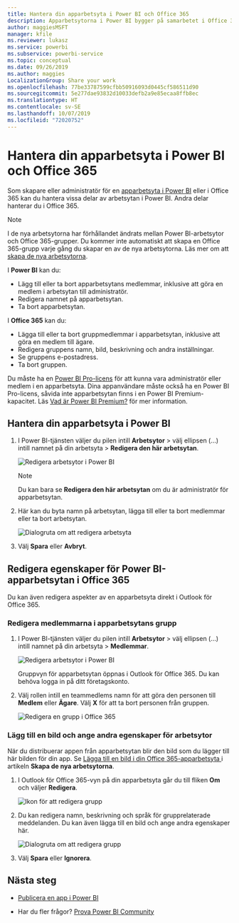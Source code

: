 ```yaml
---
title: Hantera din apparbetsyta i Power BI och Office 365
description: Apparbetsytorna i Power BI bygger på samarbetet i Office 365-grupper. Hantera dina apparbetsytor i Power BI och Office 365.
author: maggiesMSFT
manager: kfile
ms.reviewer: lukasz
ms.service: powerbi
ms.subservice: powerbi-service
ms.topic: conceptual
ms.date: 09/26/2019
ms.author: maggies
LocalizationGroup: Share your work
ms.openlocfilehash: 77be33787599cfbb50916093d0445cf586511d90
ms.sourcegitcommit: 5e277dae93832d10033defb2a9e85ecaa8ffb8ec
ms.translationtype: HT
ms.contentlocale: sv-SE
ms.lasthandoff: 10/07/2019
ms.locfileid: "72020752"
---
```

# <a name="manage-your-app-workspace-in-power-bi-and-office-365"></a>Hantera din apparbetsyta i Power BI och Office 365

Som skapare eller administratör för en [apparbetsyta i Power BI](service-create-distribute-apps.md) eller i Office 365 kan du hantera vissa delar av arbetsytan i Power BI. Andra delar hanterar du i Office 365.

> [!NOTE]
> I de nya arbetsytorna har förhållandet ändrats mellan Power BI-arbetsytor och Office 365-grupper. Du kommer inte automatiskt att skapa en Office 365-grupp varje gång du skapar en av de nya arbetsytorna. Läs mer om att [skapa de nya arbetsytorna](service-create-the-new-workspaces.md).

I **Power BI** kan du:

* Lägg till eller ta bort apparbetsytans medlemmar, inklusive att göra en medlem i arbetsytan till administratör.
* Redigera namnet på apparbetsytan.
* Ta bort apparbetsytan.

I **Office 365** kan du:

* Lägga till eller ta bort gruppmedlemmar i apparbetsytan, inklusive att göra en medlem till ägare.
* Redigera gruppens namn, bild, beskrivning och andra inställningar.
* Se gruppens e-postadress.
* Ta bort gruppen.

Du måste ha en [Power BI Pro-licens](service-features-license-type.md) för att kunna vara administratör eller medlem i en apparbetsyta. Dina appanvändare måste också ha en Power BI Pro-licens, såvida inte apparbetsytan finns i en Power BI Premium-kapacitet. Läs [Vad är Power BI Premium?](service-premium-what-is.md) för mer information.

## <a name="edit-your-app-workspace-in-power-bi"></a>Hantera din apparbetsyta i Power BI

1. I Power BI-tjänsten väljer du pilen intill **Arbetsytor** > välj ellipsen (…) intill namnet på din arbetsyta > **Redigera den här arbetsytan**.

   ![Redigera arbetsytor i Power BI](media/service-manage-app-workspace-in-power-bi-and-office-365/power-bi-app-ellipsis.png)

   > [!NOTE]
   > Du kan bara se **Redigera den här arbetsytan** om du är administratör för apparbetsytan.

1. Här kan du byta namn på arbetsytan, lägga till eller ta bort medlemmar eller ta bort arbetsytan.

   ![Dialogruta om att redigera arbetsyta](media/service-manage-app-workspace-in-power-bi-and-office-365/power-bi-app-edit-workspace.png)

1. Välj **Spara** eller **Avbryt**.

## <a name="edit-power-bi-app-workspace-properties-in-office-365"></a>Redigera egenskaper för Power BI-apparbetsytan i Office 365

Du kan även redigera aspekter av en apparbetsyta direkt i Outlook för Office 365.

### <a name="edit-the-members-of-the-app-workspace-group"></a>Redigera medlemmarna i apparbetsytans grupp

1. I Power BI-tjänsten väljer du pilen intill **Arbetsytor** > välj ellipsen (…) intill namnet på din arbetsyta > **Medlemmar**.

   ![Redigera arbetsytor i Power BI](media/service-manage-app-workspace-in-power-bi-and-office-365/power-bi-app-ellipsis-members.png)

   Gruppvyn för apparbetsytan öppnas i Outlook för Office 365. Du kan behöva logga in på ditt företagskonto.

1. Välj rollen intill en teammedlems namn för att göra den personen till **Medlem** eller **Ägare**. Välj **X** för att ta bort personen från gruppen.

   ![Redigera en grupp i Office 365](media/service-manage-app-workspace-in-power-bi-and-office-365/pbi_managegroupo365.png)

### <a name="add-an-image-and-set-other-workspace-properties"></a>Lägg till en bild och ange andra egenskaper för arbetsytor

När du distribuerar appen från apparbetsytan blir den bild som du lägger till här bilden för din app. Se [Lägga till en bild i din Office 365-apparbetsyta ](service-create-workspaces.md#add-an-image-to-your-office-365-workspace-optional) i artikeln **Skapa de nya arbetsytorna**.

1. I Outlook för Office 365-vyn på din apparbetsyta går du till fliken **Om** och väljer **Redigera**.

    ![Ikon för att redigera grupp](media/service-manage-app-workspace-in-power-bi-and-office-365/pbi_editgroupo365.png)
1. Du kan redigera namn, beskrivning och språk för grupprelaterade meddelanden. Du kan även lägga till en bild och ange andra egenskaper här.

   ![Dialogruta om att redigera grupp](media/service-manage-app-workspace-in-power-bi-and-office-365/pbi_editgrpo365dialog.png)

1. Välj **Spara** eller **Ignorera**.

## <a name="next-steps"></a>Nästa steg

* [Publicera en app i Power BI](service-create-distribute-apps.md)

* Har du fler frågor? [Prova Power BI Community](http://community.powerbi.com/)

